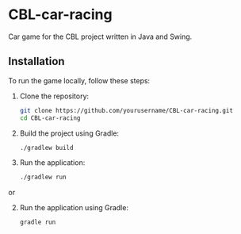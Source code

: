 # CBL-car-racing
Car game for the CBL project written in Java and Swing.

## Installation
To run the game locally, follow these steps:

1. Clone the repository:
    ```sh
    git clone https://github.com/yourusername/CBL-car-racing.git
    cd CBL-car-racing
    ```

2. Build the project using Gradle:
    ```sh
    ./gradlew build
    ```

3. Run the application:
    ```sh
    ./gradlew run
    ```

or

2. Run the application using Gradle:
    ```sh
    gradle run
    ```